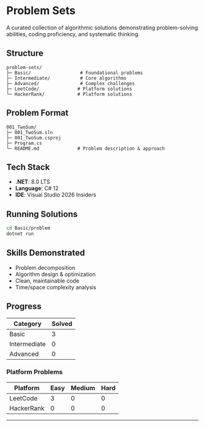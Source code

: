 ﻿# Problem Sets

A curated collection of algorithmic solutions demonstrating problem-solving abilities, coding proficiency, and systematic thinking.

## Structure

```
problem-sets/
├─ Basic/                  # Foundational problems
├─ Intermediate/           # Core algorithms
├─ Advanced/               # Complex challenges
├─ LeetCode/              # Platform solutions
└─ HackerRank/            # Platform solutions
```

## Problem Format

```
001_TwoSum/
├─ 001_TwoSum.sln
├─ 001_TwoSum.csproj
├─ Program.cs
└─ README.md              # Problem description & approach
```

## Tech Stack

- **.NET**: 8.0 LTS
- **Language**: C# 12
- **IDE**: Visual Studio 2026 Insiders

## Running Solutions

```bash
cd Basic/problem
dotnet run
```

## Skills Demonstrated

- Problem decomposition
- Algorithm design & optimization
- Clean, maintainable code
- Time/space complexity analysis

## Progress

| Category | Solved |
|----------|--------|
| Basic | 3 |
| Intermediate | 0 |
| Advanced | 0 |

### Platform Problems

| Platform | Easy | Medium | Hard |
|----------|------|--------|------|
| LeetCode | 3 | 0 | 0 |
| HackerRank | 0 | 0 | 0 |

---
